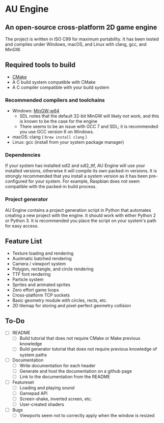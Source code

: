 # AU Engine

## An open-source cross-platform 2D game engine

The project is written in ISO C99 for maximum portability. It has been tested and compiles under Windows, macOS, and Linux with clang, gcc, and MinGW. 

## Required tools to build

- [CMake](https://cmake.org/)
- A C build system compatible with CMake
- A C compiler compatible with your build system

### Recommended compilers and toolchains

- Windows: [MinGW-w64](https://mingw-w64.org/doku.php/download)
	- SDL notes that the default 32-bit MinGW will likely not work, and this is known to be the case for the engine
	- There seems to be an issue with GCC 7 and SDL; it is recommended you use GCC version 6 on Windows.
- macOS: clang ( `brew install clang` )
- Linux: gcc (install from your system package manager)

### Dependencies

If your system has installed sdl2 and sdl2\_ttf, AU Engine will use your installed versions, otherwise it will compile its own packed-in versions. It is strongly recommended that you install a system version as it has been pre-configured for your system. For example, Raspbian does not seem compatible with the packed-in build process.

### Project generator

AU Engine contains a project generation script in Python that automates creating a new project with the engine. It should work with either Python 2 or Python 3. It is recommended you place the script on your system's path for easy access.

## Feature List

- Texture loading and rendering
- Auotmatic batched rendering
- Camera / viewport system
- Polygon, rectangle, and circle rendering
- TTF font rendering
- Particle system
- Sprites and animated sprites
- Zero effort game loops
- Cross-platform TCP sockets
- Basic geometry module with circles, rects, etc.
- 2D tilemap for storing and pixel-perfect geometry collision

## To-Do

- [ ] README
	- [ ] Build tutorial that does not require CMake or Make previous knowledge
	- [ ] Build generator tutorial that does not require previous knowledge of system paths
- [ ] Documentation
	- [ ] Write documentation for each header
	- [ ] Generate and host the documentation on a github page
	- [ ] Link to the documentation from the README
- [ ] Featureset
	- [ ] Loading and playing sound
	- [ ] Gamepad API
	- [ ] Screen-shake, inverted screen, etc.
	- [ ] User-created shaders
- [ ] Bugs
	- [ ] Viewports seem not to correctly apply when the window is resized
